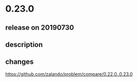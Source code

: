 # 0.23.0

## release on 20190730

## description

## changes

<a href="https://github.com/zalando/problem/compare/0.22.0..0.23.0">https://github.com/zalando/problem/compare/0.22.0..0.23.0</a>


